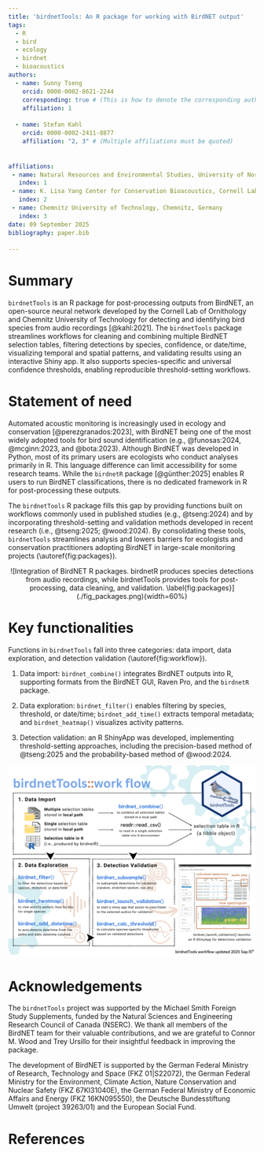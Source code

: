```yaml
---
title: 'birdnetTools: An R package for working with BirdNET output'
tags:
  - R
  - bird
  - ecology
  - birdnet
  - bioacoustics
authors:
  - name: Sunny Tseng
    orcid: 0000-0002-8621-2244
    corresponding: true # (This is how to denote the corresponding author)
    affiliation: 1 

  - name: Stefan Kahl
    orcid: 0000-0002-2411-8877
    affiliation: "2, 3" # (Multiple affiliations must be quoted)


affiliations:
 - name: Natural Resources and Environmental Studies, University of Northern British Columbia, Prince George, BC, Canada
   index: 1
 - name: K. Lisa Yang Center for Conservation Bioacoustics, Cornell Lab of Ornithology, Cornell University, Ithaca, NY, USA
   index: 2
 - name: Chemnitz University of Technology, Chemnitz, Germany
   index: 3
date: 09 September 2025
bibliography: paper.bib

---
```


# Summary
`birdnetTools` is an R package for post-processing outputs from BirdNET, an open-source neural network developed by the Cornell Lab of Ornithology and Chemnitz University of Technology for detecting and identifying bird species from audio recordings [@kahl:2021]. The `birdnetTools` package streamlines workflows for cleaning and combining multiple BirdNET selection tables, filtering detections by species, confidence, or date/time, visualizing temporal and spatial patterns, and validating results using an interactive Shiny app. It also supports species-specific and universal confidence thresholds, enabling reproducible threshold-setting workflows. 


# Statement of need
Automated acoustic monitoring is increasingly used in ecology and conservation [@perezgranados:2023], with BirdNET being one of the most widely adopted tools for bird sound identification (e.g., @funosas:2024, @mcginn:2023, and @bota:2023). Although BirdNET was developed in Python, most of its primary users are ecologists who conduct analyses primarily in R. This language difference can limit accessibility for some research teams. While the `birdnetR` package [@günther:2025] enables R users to run BirdNET classifications, there is no dedicated framework in R for post-processing these outputs.

The `birdnetTools` R package fills this gap by providing functions built on workflows commonly used in published studies (e.g., @tseng:2024) and by incorporating threshold-setting and validation methods developed in recent research (i.e., @tseng:2025; @wood:2024). By consolidating these tools, `birdnetTools` streamlines analysis and lowers barriers for ecologists and conservation practitioners adopting BirdNET in large-scale monitoring projects (\autoref{fig:packages}).


<div style="text-align: center;">
![Integration of BirdNET R packages. birdnetR produces species detections from audio recordings, while birdnetTools provides tools for post-processing, data cleaning, and validation. \label{fig:packages}](./fig_packages.png){width=60%}
</div>



# Key functionalities
Functions in `birdnetTools` fall into three categories: data import, data exploration, and detection validation (\autoref{fig:workflow}).

1. Data import: `birdnet_combine()` integrates BirdNET outputs into R, supporting formats from the BirdNET GUI, Raven Pro, and the `birdnetR` package.

2. Data exploration: `birdnet_filter()` enables filtering by species, threshold, or date/time; `birdnet_add_time()` extracts temporal metadata; and `birdnet_heatmap()` visualizes activity patterns.

3. Detection validation: an R ShinyApp was developed, implementing threshold-setting approaches, including the precision-based method of @tseng:2025 and the probability-based method of @wood:2024.

![Workflow of the birdnetTools R package. \label{fig:workflow}](./fig_workflow.png)


# Acknowledgements
The `birdnetTools` project was supported by the Michael Smith Foreign Study Supplements, funded by the Natural Sciences and Engineering Research Council of Canada (NSERC). We thank all members of the BirdNET team for their valuable contributions, and we are grateful to Connor M. Wood and Trey Ursillo for their insightful feedback in improving the package.

The development of BirdNET is supported by the German Federal Ministry of Research, Technology and Space (FKZ 01|S22072), the German Federal Ministry for the Environment, Climate Action, Nature Conservation and Nuclear Safety (FKZ 67KI31040E), the German Federal Ministry of Economic Affairs and Energy (FKZ 16KN095550), the Deutsche Bundesstiftung Umwelt (project 39263/01) and the European Social Fund.

# References
